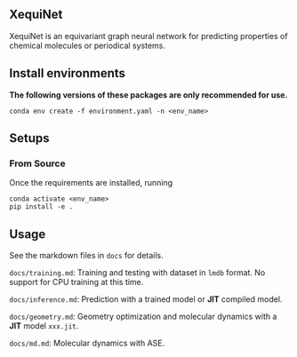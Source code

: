 ## XequiNet
XequiNet is an equivariant graph neural network for predicting properties of chemical molecules or periodical systems.

## Install environments
**The following versions of these packages are only recommended for use.**
```
conda env create -f environment.yaml -n <env_name>
```


## Setups
### From Source
Once the requirements are installed, running
```
conda activate <env_name>
pip install -e .
```

## Usage
See the markdown files in `docs` for details.

`docs/training.md`: Training and testing with dataset in `lmdb` format. No support for CPU training at this time.

`docs/inference.md`: Prediction with a trained model or **JIT** compiled model.

`docs/geometry.md`: Geometry optimization and molecular dynamics with a **JIT** model `xxx.jit`.

`docs/md.md`: Molecular dynamics with ASE.
